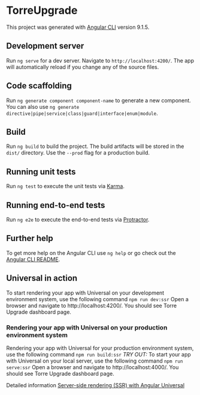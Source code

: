 # TorreUpgrade

This project was generated with [Angular CLI](https://github.com/angular/angular-cli) version 9.1.5.

## Development server

Run `ng serve` for a dev server. Navigate to `http://localhost:4200/`. The app will automatically reload if you change any of the source files.

## Code scaffolding

Run `ng generate component component-name` to generate a new component. You can also use `ng generate directive|pipe|service|class|guard|interface|enum|module`.

## Build

Run `ng build` to build the project. The build artifacts will be stored in the `dist/` directory. Use the `--prod` flag for a production build.

## Running unit tests

Run `ng test` to execute the unit tests via [Karma](https://karma-runner.github.io).

## Running end-to-end tests

Run `ng e2e` to execute the end-to-end tests via [Protractor](http://www.protractortest.org/).

## Further help

To get more help on the Angular CLI use `ng help` or go check out the [Angular CLI README](https://github.com/angular/angular-cli/blob/master/README.md).

## Universal in action

To start rendering your app with Universal on your development environment system, use the following command `npm run dev:ssr` Open a browser and navigate to http://localhost:4200/. You should see Torre Upgrade dashboard page.

### Rendering your app with Universal on your production environment system
Rendering your app with Universal for your production environment system, use the following command `npm run build:ssr` 
*TRY OUT:* To start your app with Universal on your local server, use the following command `npm run serve:ssr` Open a browser and navigate to http://localhost:4000/. You should see Torre Upgrade dashboard page.

Detailed information [Server-side rendering (SSR) with Angular Universal](https://v9.angular.io/guide/universal)